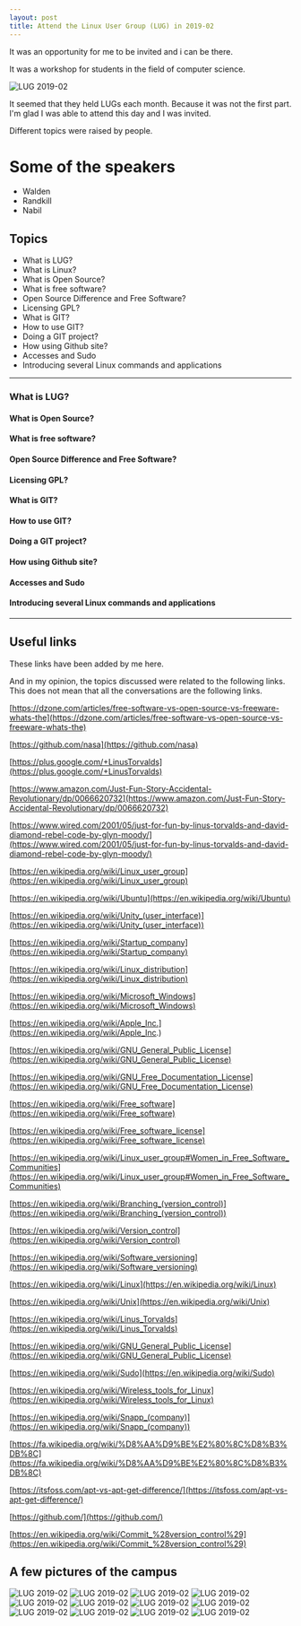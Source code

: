 ```yaml
---
layout: post
title: Attend the Linux User Group (LUG) in 2019-02
---
```


It was an opportunity for me to be invited and i can be there.

It was a workshop for students in the field of computer science.


![LUG 2019-02](https://basemax.github.io/assets/image/LUG-201902-0.jpg)


It seemed that they held LUGs each month.
Because it was not the first part.
I'm glad I was able to attend this day and I was invited.


Different topics were raised by people.

# Some of the speakers

- Walden
- Randkill
- Nabil


## Topics

- What is LUG?
- What is Linux?
- What is Open Source?
- What is free software?
- Open Source Difference and Free Software?
- Licensing GPL?
- What is GIT?
- How to use GIT?
- Doing a GIT project?
- How using Github site?
- Accesses and Sudo
- Introducing several Linux commands and applications

-----------


### What is LUG?

#### What is Open Source?

#### What is free software?

#### Open Source Difference and Free Software?

#### Licensing GPL?

#### What is GIT?

#### How to use GIT?

#### Doing a GIT project?

#### How using Github site?

#### Accesses and Sudo

#### Introducing several Linux commands and applications


--------------------------

## Useful links

These links have been added by me here.

And in my opinion, the topics discussed were related to the following links.
This does not mean that all the conversations are the following links.


[https://dzone.com/articles/free-software-vs-open-source-vs-freeware-whats-the](https://dzone.com/articles/free-software-vs-open-source-vs-freeware-whats-the)

[https://github.com/nasa](https://github.com/nasa)

[https://plus.google.com/+LinusTorvalds](https://plus.google.com/+LinusTorvalds)

[https://www.amazon.com/Just-Fun-Story-Accidental-Revolutionary/dp/0066620732](https://www.amazon.com/Just-Fun-Story-Accidental-Revolutionary/dp/0066620732)

[https://www.wired.com/2001/05/just-for-fun-by-linus-torvalds-and-david-diamond-rebel-code-by-glyn-moody/](https://www.wired.com/2001/05/just-for-fun-by-linus-torvalds-and-david-diamond-rebel-code-by-glyn-moody/)

[https://en.wikipedia.org/wiki/Linux_user_group](https://en.wikipedia.org/wiki/Linux_user_group)

[https://en.wikipedia.org/wiki/Ubuntu](https://en.wikipedia.org/wiki/Ubuntu)

[https://en.wikipedia.org/wiki/Unity_(user_interface)](https://en.wikipedia.org/wiki/Unity_(user_interface))

[https://en.wikipedia.org/wiki/Startup_company](https://en.wikipedia.org/wiki/Startup_company)

[https://en.wikipedia.org/wiki/Linux_distribution](https://en.wikipedia.org/wiki/Linux_distribution)

[https://en.wikipedia.org/wiki/Microsoft_Windows](https://en.wikipedia.org/wiki/Microsoft_Windows)

[https://en.wikipedia.org/wiki/Apple_Inc.](https://en.wikipedia.org/wiki/Apple_Inc.)

[https://en.wikipedia.org/wiki/GNU_General_Public_License](https://en.wikipedia.org/wiki/GNU_General_Public_License)

[https://en.wikipedia.org/wiki/GNU_Free_Documentation_License](https://en.wikipedia.org/wiki/GNU_Free_Documentation_License)

[https://en.wikipedia.org/wiki/Free_software](https://en.wikipedia.org/wiki/Free_software)

[https://en.wikipedia.org/wiki/Free_software_license](https://en.wikipedia.org/wiki/Free_software_license)

[https://en.wikipedia.org/wiki/Linux_user_group#Women_in_Free_Software_Communities](https://en.wikipedia.org/wiki/Linux_user_group#Women_in_Free_Software_Communities)

[https://en.wikipedia.org/wiki/Branching_(version_control)](https://en.wikipedia.org/wiki/Branching_(version_control))

[https://en.wikipedia.org/wiki/Version_control](https://en.wikipedia.org/wiki/Version_control)

[https://en.wikipedia.org/wiki/Software_versioning](https://en.wikipedia.org/wiki/Software_versioning)

[https://en.wikipedia.org/wiki/Linux](https://en.wikipedia.org/wiki/Linux)

[https://en.wikipedia.org/wiki/Unix](https://en.wikipedia.org/wiki/Unix)

[https://en.wikipedia.org/wiki/Linus_Torvalds](https://en.wikipedia.org/wiki/Linus_Torvalds)

[https://en.wikipedia.org/wiki/GNU_General_Public_License](https://en.wikipedia.org/wiki/GNU_General_Public_License)

[https://en.wikipedia.org/wiki/Sudo](https://en.wikipedia.org/wiki/Sudo)

[https://en.wikipedia.org/wiki/Wireless_tools_for_Linux](https://en.wikipedia.org/wiki/Wireless_tools_for_Linux)

[https://en.wikipedia.org/wiki/Snapp_(company)](https://en.wikipedia.org/wiki/Snapp_(company))

[https://fa.wikipedia.org/wiki/%D8%AA%D9%BE%E2%80%8C%D8%B3%DB%8C](https://fa.wikipedia.org/wiki/%D8%AA%D9%BE%E2%80%8C%D8%B3%DB%8C)

[https://itsfoss.com/apt-vs-apt-get-difference/](https://itsfoss.com/apt-vs-apt-get-difference/)

[https://github.com/](https://github.com/)

[https://en.wikipedia.org/wiki/Commit_%28version_control%29](https://en.wikipedia.org/wiki/Commit_%28version_control%29)

## A few pictures of the campus

![LUG 2019-02](https://basemax.github.io/assets/image/LUG-201902-1.jpg)
![LUG 2019-02](https://basemax.github.io/assets/image/LUG-201902-2.jpg)
![LUG 2019-02](https://basemax.github.io/assets/image/LUG-201902-3.jpg)
![LUG 2019-02](https://basemax.github.io/assets/image/LUG-201902-4.jpg)
![LUG 2019-02](https://basemax.github.io/assets/image/LUG-201902-5.jpg)
![LUG 2019-02](https://basemax.github.io/assets/image/LUG-201902-6.jpg)
![LUG 2019-02](https://basemax.github.io/assets/image/LUG-201902-7.jpg)
![LUG 2019-02](https://basemax.github.io/assets/image/LUG-201902-8.jpg)
![LUG 2019-02](https://basemax.github.io/assets/image/LUG-201902-9.jpg)
![LUG 2019-02](https://basemax.github.io/assets/image/LUG-201902-10.jpg)
![LUG 2019-02](https://basemax.github.io/assets/image/LUG-201902-11.jpg)
![LUG 2019-02](https://basemax.github.io/assets/image/LUG-201902-12.jpg)

